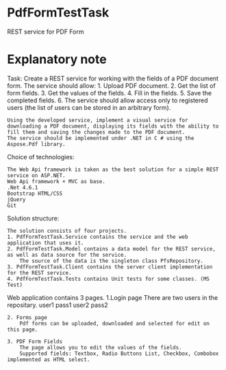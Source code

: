 # PdfFormTestTask
REST service for PDF Form

# Explanatory note

Task:
	Create a REST service for working with the fields of a PDF document form.
	The service should allow:
		1. Upload PDF document.
		2. Get the list of form fields.
		3. Get the values of the fields.
		4. Fill in the fields.
		5. Save the completed fields.
		6. The service should allow access only to registered users (the list of users can be stored in an arbitrary form).

	Using the developed service, implement a visual service for downloading a PDF document, displaying its fields with the ability to fill them and saving the changes made to the PDF document.
	The service should be implemented under .NET in C # using the Aspose.Pdf library.

Choice of technologies:

	The Web Api framework is taken as the best solution for a simple REST service on ASP.NET.
	Web Api framework + MVC as base.
	.Net 4.6.1
	Bootstrap HTML/CSS
	jQuery
	Git

Solution structure:

	The solution consists of four projects.
	1. PdfFormTestTask.Service contains the service and the web application that uses it.
	2. PdfFormTestTask.Model contains a data model for the REST service, as well as data source for the service.
		The source of the data is the singleton class PfsRepository.
	3. PdfFormTestTask.Client contains the server client implementation for the REST service.
	4. PdfFormTestTask.Tests contains Unit tests for some classes. (MS Test)

Web application contains 3 pages.
	1.Login page
		There are two users in the repositary.
		user1 pass1
		user2 pass2
	
	2. Forms page
		Pdf forms can be uploaded, downloaded and selected for edit on this page.	

	3. PDF Form Fields
		The page allows you to edit the values of the fields.
		Supported fields: Textbox, Radio Buttons List, Checkbox, Combobox implemented as HTML select.


			